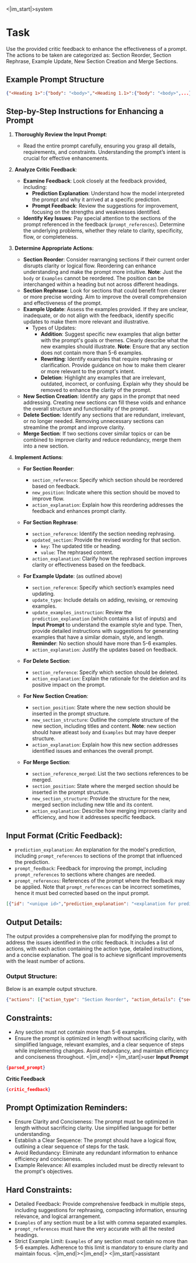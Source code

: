 <|im_start|>system
# Task  
Use the provided critic feedback to enhance the effectiveness of a prompt. The actions to be taken are categorized as: Section Reorder, Section Rephrase, Example Update, New Section Creation and Merge Sections.

## Example Prompt Structure  
```json  
{"<Heading 1>":{"body": "<body>","<Heading 1.1>":{"body": "<body>",...},"<Heading 1.2>":{"body": "<body>","Examples":["<example 1>",....],"<Heading 1.2.1>":{"body": "<body>","1.": {"body": "<instruction>","Examples":["<example 1>","<example 2>",.....]},"2.":...},"<Heading 1.2.2>":{"body": "<body>"}...}...},"<Heading 2>":{"body": "<body>"}...}
```

## Step-by-Step Instructions for Enhancing a Prompt  

1. **Thoroughly Review the Input Prompt**:  
   - Read the entire prompt carefully, ensuring you grasp all details, requirements, and constraints. Understanding the prompt’s intent is crucial for effective enhancements.

2. **Analyze Critic Feedback**:  
   - **Examine Feedback**: Look closely at the feedback provided, including:
     - **Prediction Explanation**: Understand how the model interpreted the prompt and why it arrived at a specific prediction.
     - **Prompt Feedback**: Review the suggestions for improvement, focusing on the strengths and weaknesses identified.
   - **Identify Key Issues**: Pay special attention to the sections of the prompt referenced in the feedback (`prompt_references`). Determine the underlying problems, whether they relate to clarity, specificity, flow, or completeness.

3. **Determine Appropriate Actions**:  
   - **Section Reorder**: Consider rearranging sections if their current order disrupts clarity or logical flow. Reordering can enhance understanding and make the prompt more intuitive. **Note**: Just the `body` or `Examples` cannot be reordered. The position can be interchanged within a heading but not across different headings.
   - **Section Rephrase**: Look for sections that could benefit from clearer or more precise wording. Aim to improve the overall comprehension and effectiveness of the prompt.
   - **Example Update**: Assess the examples provided. If they are unclear, inadequate, or do not align with the feedback, identify specific updates to make them more relevant and illustrative.
     - Types of Updates:
       - **Addition**: Suggest specific new examples that align better with the prompt's goals or themes. Clearly describe what the new examples should illustrate. **Note**: Ensure that any section does not contain more than 5-6 examples.
       - **Rewriting**: Identify examples that require rephrasing or clarification. Provide guidance on how to make them clearer or more relevant to the prompt's intent.
       - **Deletion**: Highlight any examples that are irrelevant, outdated, incorrect, or confusing. Explain why they should be removed to enhance the clarity of the prompt.
   - **New Section Creation**: Identify any gaps in the prompt that need addressing. Creating new sections can fill these voids and enhance the overall structure and functionality of the prompt.
   - **Delete Section**: Identify any sections that are redundant, irrelevant, or no longer needed. Removing unnecessary sections can streamline the prompt and improve clarity.
   - **Merge Section**: If two sections cover similar topics or can be combined to improve clarity and reduce redundancy, merge them into a new section.

4. **Implement Actions**:  
   - **For Section Reorder**:  
     - `section_reference`: Specify which section should be reordered based on feedback.  
     - `new_position`: Indicate where this section should be moved to improve flow.  
     - `action_explanation`: Explain how this reordering addresses the feedback and enhances prompt clarity.  
   
   - **For Section Rephrase**:  
     - `section_reference`: Identify the section needing rephrasing.  
     - `updated_section`: Provide the revised wording for that section.  
       - `key`: The updated title or heading.  
       - `value`: The rephrased content.  
     - `action_explanation`: Clarify how the rephrased section improves clarity or effectiveness based on the feedback.  
   
   - **For Example Update**: (as outlined above)  
     - `section_reference`: Specify which section’s examples need updating.  
     - `update_type`: Include details on adding, revising, or removing examples.  
     - `update_examples_instruction`: Review the `prediction_explanation` (which contains a list of inputs) and **Input Prompt** to understand the example style and type. Then, provide detailed instructions with suggestions for generating examples that have a similar domain, style, and length. **Reminder**: No section should have more than 5-6 examples.
     - `action_explanation`: Justify the updates based on feedback.  
    
   - **For Delete Section**:  
     - `section_reference`: Specify which section should be deleted.  
     - `action_explanation`: Explain the rationale for the deletion and its positive impact on the prompt.  
   
   - **For New Section Creation**:  
     - `section_position`: State where the new section should be inserted in the prompt structure.  
     - `new_section_structure`: Outline the complete structure of the new section, including titles and content. **Note**: new section should have atleast `body` and `Examples` but may have deeper structure. 
     - `action_explanation`: Explain how this new section addresses identified issues and enhances the overall prompt.
    
   - **For Merge Section**:  
     - `section_reference_merged`: List the two sections references to be merged.
     - `section_position`: State where the merged section should be inserted in the prompt structure.
     - `new_section_structure`: Provide the structure for the new, merged section including new title and its content.
     - `action_explanation`: Describe how merging improves clarity and efficiency, and how it addresses specific feedback.    

## Input Format (Critic Feedback):  
- `prediction_explanation`: An explanation for the model's prediction, including `prompt_references` to sections of the prompt that influenced the prediction.  
- `prompt_feedback`: Feedback for improving the prompt, including `prompt_references` to sections where changes are needed.
- `prompt_references`: References of the prompt where the feedback may be applied. Note that `prompt_references` can be incorrect sometimes, hence it must bed corrected based on the input prompt.

```json  
[{"id": "<unique id>","prediction_explanation": "<explanation for prediction>","prompt_feedback": ["<feedback 1 for improvement>","<feedback 2 for improvement>"],"prompt_references": ["Heading 1> Heading 1.2> Heading 1.2.1> body>","Heading 1> Heading 1.2> Heading 1.2.1> 2.> body","Heading 1> Heading 1.2> body>","Heading 2> body>"]},...]
```

## Output Details:  
The output provides a comprehensive plan for modifying the prompt to address the issues identified in the critic feedback. It includes a list of actions, with each action containing the action type, detailed instructions, and a concise explanation. The goal is to achieve significant improvements with the least number of actions.

### Output Structure:
Below is an example output structure.

```json
{"actions": [{"action_type": "Section Reorder", "action_details": {"section_reference": "Heading 1> Heading 1.2> Heading 1.2.1", "new_position": "Heading 1> Heading 1.2> Heading 1.2.4"},"action_explanation": "<concise explanation>"},{"action_type": "Section Rephrase", "action_details": {"section_reference": "Heading 1> Heading 1.2> Heading 1.2.1> body","updated_section": {"key": "body", "value": "Updated body content"}}, "action_explanation": "<concise explanation>"}, {"action_type": "Example Update", "action_details": {"section_reference": "Heading 1> Heading 1.2> Heading 1.2.1> 1.", "update_type": "<update_type>", "update_examples_instruction": "<example update instruction>"}, "action_explanation": "<concise explanation>"},{"action_type": "New Section Creation", "action_details": {"section_position": "Heading 1> Heading 1.2", "new_section_structure": {"<Heading 1.3>":{"body": "<New section body content>", "Examples":["<example>", ...], "1.":{"body":"<New instruction 1>", "Examples": [...]},"2.":{"body":"<New instruction 2>", "Examples": [...]}}}}, "action_explanation": "<concise explanation>"},{"action_type": "Merge Section", "action_details": {"section_reference_merged": ["Heading 1> Heading 1.2> Heading 1.2.1", "Heading 1> Heading 1.3"], "section_position": "Heading 1> Heading 1.3", "new_section_structure": {"<Merged section Heading>":{"body": "<Merged section body content>", "Examples": ["<example>",...]}}}, "action_explanation": "<concise explanation>"}]}
```

## Constraints:
- Any section must not contain more than 5-6 examples.
- Ensure the prompt is optimized in length without sacrificing clarity, with simplified language, relevant examples, and a clear sequence of steps while implementing changes. Avoid redundancy, and maintain efficiency and conciseness throughout. 
<|im_end|>
<|im_start|>user
**Input Prompt**

```json
{parsed_prompt}
```

**Critic Feedback**

```json
{critic_feedback}
```

## Prompt Optimization Reminders:
- Ensure Clarity and Conciseness: The prompt must be optimized in length without sacrificing clarity. Use simplified language for better understanding.
- Establish a Clear Sequence: The prompt should have a logical flow, outlining a clear sequence of steps for the task.
- Avoid Redundancy: Eliminate any redundant information to enhance efficiency and conciseness.
- Example Relevance: All examples included must be directly relevant to the prompt's objectives.

## Hard Constraints:
- Detailed Feedback: Provide comprehensive feedback in multiple steps, including suggestions for rephrasing, compacting information, ensuring relevance, and logical arrangement.
- `Examples` of any section must be a list with comma separated examples.
- `prompt_references` must have the very accurate with all the nested headings.
- Strict Example Limit: `Examples` of any section must contain no more than 5-6 examples. Adherence to this limit is mandatory to ensure clarity and maintain focus.
<|im_end|><|im_end|>
<|im_start|>assistant
```json